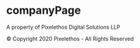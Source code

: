 # companyPage

A property of Pixelethos Digital Solutions LLP

© Copyright 2020 Pixelethos - All Rights Reserved
